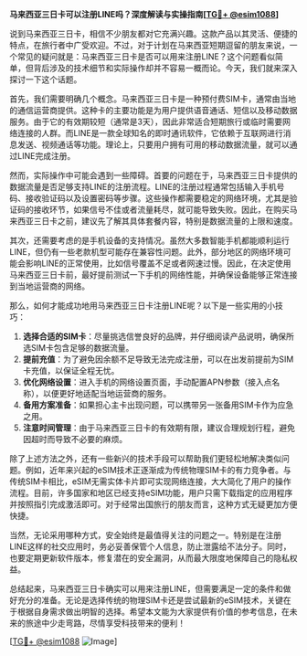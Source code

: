 **马来西亚三日卡可以注册LINE吗？深度解读与实操指南[[TG💪+ @esim1088](https://t.me/s/esim1088)]**

说到马来西亚三日卡，相信不少朋友都对它充满兴趣。这款产品以其灵活、便捷的特点，在旅行者中广受欢迎。不过，对于计划在马来西亚短期逗留的朋友来说，一个常见的疑问就是：马来西亚三日卡是否可以用来注册LINE？这个问题看似简单，但背后涉及的技术细节和实际操作却并不容易一概而论。今天，我们就来深入探讨一下这个话题。

首先，我们需要明确几个概念。马来西亚三日卡是一种预付费SIM卡，通常由当地的通信运营商提供。这种卡的主要功能是为用户提供语音通话、短信以及移动数据服务。由于它的有效期较短（通常是3天），因此非常适合短期旅行或临时需要网络连接的人群。而LINE是一款全球知名的即时通讯软件，它依赖于互联网进行消息发送、视频通话等功能。理论上，只要用户拥有可用的移动数据流量，就可以通过LINE完成注册。

然而，实际操作中可能会遇到一些障碍。首要的问题在于，马来西亚三日卡提供的数据流量是否足够支持LINE的注册流程。LINE的注册过程通常包括输入手机号码、接收验证码以及设置密码等步骤。这些操作都需要稳定的网络环境，尤其是验证码的接收环节，如果信号不佳或者流量耗尽，就可能导致失败。因此，在购买马来西亚三日卡之前，建议先了解其具体套餐内容，特别是数据流量的上限和速度。

其次，还需要考虑的是手机设备的支持情况。虽然大多数智能手机都能顺利运行LINE，但仍有一些老款机型可能存在兼容性问题。此外，部分地区的网络环境可能会影响LINE的正常使用，比如信号覆盖不足或者网速过慢。因此，在决定使用马来西亚三日卡前，最好提前测试一下手机的网络性能，并确保设备能够正常连接到当地运营商的网络。

那么，如何才能成功地用马来西亚三日卡注册LINE呢？以下是一些实用的小技巧：

1. **选择合适的SIM卡**：尽量挑选信誉良好的品牌，并仔细阅读产品说明，确保所选SIM卡包含足够的数据流量。
2. **提前充值**：为了避免因余额不足导致无法完成注册，可以在出发前提前为SIM卡充值，以保证全程无忧。
3. **优化网络设置**：进入手机的网络设置页面，手动配置APN参数（接入点名称），以便更好地适配当地运营商的服务。
4. **备用方案准备**：如果担心主卡出现问题，可以携带另一张备用SIM卡作为应急之用。
5. **注意时间管理**：由于马来西亚三日卡的有效期有限，建议合理规划行程，避免因超时而导致不必要的麻烦。

除了上述方法之外，还有一些新兴的技术手段可以帮助我们更轻松地解决类似问题。例如，近年来兴起的eSIM技术正逐渐成为传统物理SIM卡的有力竞争者。与传统SIM卡相比，eSIM无需实体卡片即可实现网络连接，大大简化了用户的操作流程。目前，许多国家和地区已经支持eSIM功能，用户只需下载指定的应用程序并按照指引完成激活即可。对于经常出国旅行的朋友而言，这种方式无疑更加方便快捷。

当然，无论采用哪种方式，安全始终是最值得关注的问题之一。特别是在注册LINE这样的社交应用时，务必妥善保管个人信息，防止泄露给不法分子。同时，也要定期更新软件版本，修复潜在的安全漏洞，从而最大限度地保障自己的隐私权益。

总结起来，马来西亚三日卡确实可以用来注册LINE，但需要满足一定的条件和做好充分的准备。无论是选择传统的物理SIM卡还是尝试最新的eSIM技术，关键在于根据自身需求做出明智的选择。希望本文能为大家提供有价值的参考信息，在未来的旅途中少走弯路，尽情享受科技带来的便利！

[[TG💪+ @esim1088](https://t.me/s/esim1088) ![Image](https://i.postimg.cc/4NQfJmqS/Snipaste-2025-05-13-00-14-12.png)]